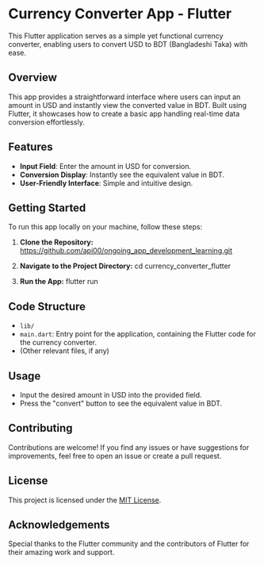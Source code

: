 # Currency Converter App - Flutter

This Flutter application serves as a simple yet functional currency converter, enabling users to convert USD to BDT (Bangladeshi Taka) with ease.

## Overview

This app provides a straightforward interface where users can input an amount in USD and instantly view the converted value in BDT. Built using Flutter, it showcases how to create a basic app handling real-time data conversion effortlessly.

## Features

- **Input Field**: Enter the amount in USD for conversion.
- **Conversion Display**: Instantly see the equivalent value in BDT.
- **User-Friendly Interface**: Simple and intuitive design.

## Getting Started

To run this app locally on your machine, follow these steps:

1. **Clone the Repository:**
https://github.com/api00/ongoing_app_development_learning.git

2. **Navigate to the Project Directory:**
cd currency_converter_flutter


3. **Run the App:**
flutter run


## Code Structure

- `lib/`
- `main.dart`: Entry point for the application, containing the Flutter code for the currency converter.
- (Other relevant files, if any)

## Usage

- Input the desired amount in USD into the provided field.
- Press the "convert" button to see the equivalent value in BDT.

## Contributing

Contributions are welcome! If you find any issues or have suggestions for improvements, feel free to open an issue or create a pull request.

## License

This project is licensed under the [MIT License](LICENSE).

## Acknowledgements

Special thanks to the Flutter community and the contributors of Flutter for their amazing work and support.
